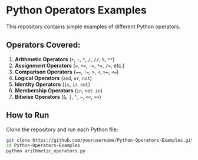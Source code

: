 # Python Operators Examples

This repository contains simple examples of different Python operators.

## Operators Covered:
1. **Arithmetic Operators** (`+`, `-`, `*`, `/`, `//`, `%`, `**`)
2. **Assignment Operators** (`=`, `+=`, `-=`, `*=`, `/=`, etc.)
3. **Comparison Operators** (`==`, `!=`, `>`, `<`, `>=`, `<=`)
4. **Logical Operators** (`and`, `or`, `not`)
5. **Identity Operators** (`is`, `is not`)
6. **Membership Operators** (`in`, `not in`)
7. **Bitwise Operators** (`&`, `|`, `^`, `~`, `<<`, `>>`)

## How to Run
Clone the repository and run each Python file:

```bash
git clone https://github.com/yourusername/Python-Operators-Examples.git
cd Python-Operators-Examples
python arithmetic_operators.py
